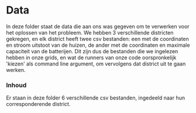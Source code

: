# Data
In deze folder staat de data die aan ons was gegeven om te verwerken voor het oplossen van het probleem. We hebben 3 verschillende districten
gekregen, en elk district heeft twee csv bestanden: een met de coordinaten en stroom uitstoot van de huizen, de ander met de coordinaten en
maximale capaciteit van de batterijen. Dit zijn dus de bestanden die we ingelezen hebben in onze grids, en wat de runners van onze code oorspronkelijk
'kiezen' als command line argument, om vervolgens dat district uit te gaan werken. <br/>

### Inhoud
Er staan in deze folder 6 verschillende csv bestanden, ingedeeld naar hun corresponderende district.
